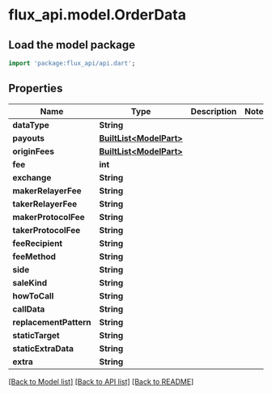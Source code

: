 # flux_api.model.OrderData

## Load the model package
```dart
import 'package:flux_api/api.dart';
```

## Properties
Name | Type | Description | Notes
------------ | ------------- | ------------- | -------------
**dataType** | **String** |  | 
**payouts** | [**BuiltList&lt;ModelPart&gt;**](ModelPart.md) |  | 
**originFees** | [**BuiltList&lt;ModelPart&gt;**](ModelPart.md) |  | 
**fee** | **int** |  | 
**exchange** | **String** |  | 
**makerRelayerFee** | **String** |  | 
**takerRelayerFee** | **String** |  | 
**makerProtocolFee** | **String** |  | 
**takerProtocolFee** | **String** |  | 
**feeRecipient** | **String** |  | 
**feeMethod** | **String** |  | 
**side** | **String** |  | 
**saleKind** | **String** |  | 
**howToCall** | **String** |  | 
**callData** | **String** |  | 
**replacementPattern** | **String** |  | 
**staticTarget** | **String** |  | 
**staticExtraData** | **String** |  | 
**extra** | **String** |  | 

[[Back to Model list]](../README.md#documentation-for-models) [[Back to API list]](../README.md#documentation-for-api-endpoints) [[Back to README]](../README.md)


